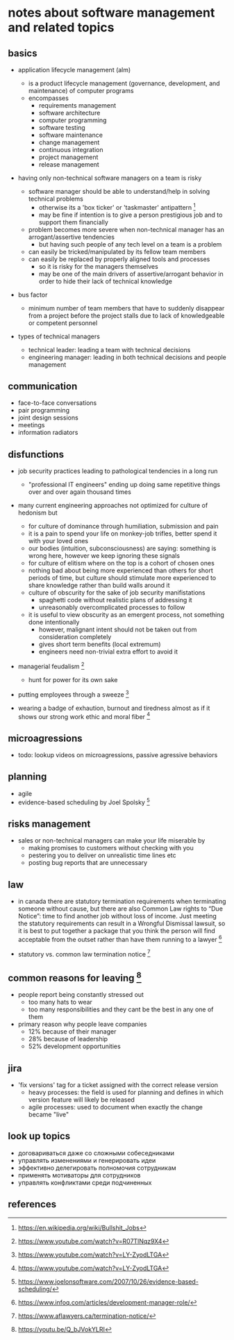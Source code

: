 # notes about software management and related topics

## basics

- application lifecycle management (alm)
  - is a product lifecycle management (governance, development, and maintenance) of computer programs
  - encompasses
    - requirements management
    - software architecture
    - computer programming
    - software testing
    - software maintenance
    - change management
    - continuous integration
    - project management
    - release management

- having only non-technical software managers on a team is risky
  - software manager should be able to understand/help in solving technical problems
    - otherwise its a 'box ticker' or 'taskmaster' antipattern [^1]
    - may be fine if intention is to give a person prestigious job and to support them financially
  - problem becomes more severe when non-technical manager has an arrogant/assertive tendencies
    - but having such people of any tech level on a team is a problem
  - can easily be tricked/manipulated by its fellow team members
  - can easily be replaced by properly aligned tools and processes
    - so it is risky for the managers themselves
    - may be one of the main drivers of assertive/arrogant behavior in order to hide their lack of technical knowledge

- bus factor
  - minimum number of team members that have to suddenly disappear from a project before 
    the project stalls due to lack of knowledgeable or competent personnel

- types of technical managers
  - technical leader: leading a team with technical decisions
  - engineering manager: leading in both technical decisions and people management


## communication

- face-to-face conversations
- pair programming
- joint design sessions
- meetings
- information radiators


## disfunctions

- job security practices leading to pathological tendencies in a long run
  - "professional IT engineers" ending up doing same repetitive things over and over again thousand times

- many current engineering approaches not optimized for culture of hedonism but 
  - for culture of dominance through humiliation, submission and pain 
  - it is a pain to spend your life on monkey-job trifles, better spend it with your loved ones
  - our bodies (intuition, subconsciousness) are saying: something is wrong here, however we keep ignoring these signals
  - for culture of elitism where on the top is a cohort of chosen ones
  - nothing bad about being more experienced than others for short periods of time, but culture 
    should stimulate more experienced to share knowledge rather than build walls around it
  - culture of obscurity for the sake of job security manifistations
    - spaghetti code without realistic plans of addressing it
    - unreasonably overcomplicated processes to follow
  - it is useful to view obscurity as an emergent process, not something done intentionally
    - however, malignant intent should not be taken out from consideration completely
    - gives short term benefits (local extremum)
    - engineers need non-trivial extra effort to avoid it

- managerial feudalism [^2]
  - hunt for power for its own sake

- putting employees through a sweeze [^7]
- wearing a badge of exhaution, burnout and tiredness almost as if it shows our strong work ethic and moral fiber [^7]


## microagressions

- todo: lookup videos on microagressions, passive agressive behaviors


## planning

- agile
- evidence-based scheduling by Joel Spolsky [^5]


## risks management

- sales or non-technical managers can make your life miserable by
  - making promises to customers without checking with you
  - pestering you to deliver on unrealistic time lines etc
  - posting bug reports that are unnecessary 


## law

- in canada there are statutory termination requirements when terminating someone without cause, 
  but there are also Common Law rights to “Due Notice”: time to find another job without loss of income.
  Just meeting the statutory requirements can result in a Wrongful Dismissal lawsuit, so it is best to 
  put together a package that you think the person will find acceptable from the outset rather than have 
  them running to a lawyer [^3]

- statutory vs. common law termination notice [^4]


## common reasons for leaving [^6]

- people report being constantly stressed out
  - too many hats to wear
  - too many responsibilities and they cant be the best in any one of them
- primary reason why people leave companies
  - 12% because of their manager 
  - 28% because of leadership
  - 52% development opportunities


## jira

- 'fix versions' tag for a ticket assigned with the correct release version
  - heavy processes: the field is used for planning and defines in which version feature will likely be released
  - agile processes: used to document when exactly the change became "live"


## look up topics

- договариваться даже со сложными собеседниками
- управлять изменениями и генерировать идеи
- эффективно делегировать полномочия сотрудникам
- применять мотиваторы для сотрудников
- управлять конфликтами среди подчиненных


## references

[^1]: https://en.wikipedia.org/wiki/Bullshit_Jobs
[^2]: https://www.youtube.com/watch?v=R07TlNqz9X4
[^3]: https://www.infoq.com/articles/development-manager-role/
[^4]: https://www.aflawyers.ca/termination-notice/
[^5]: https://www.joelonsoftware.com/2007/10/26/evidence-based-scheduling/
[^6]: https://youtu.be/Q_bJVokYLRI
[^7]: https://www.youtube.com/watch?v=LY-ZyodLTGA
